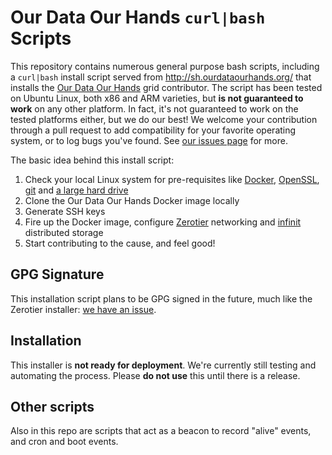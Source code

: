 # Our Data Our Hands `curl|bash` Scripts
This repository contains numerous general purpose bash scripts, including a `curl|bash` install script served from http://sh.ourdataourhands.org/ that installs the [Our Data Our Hands](http://ourdataourhands.org) grid contributor. The script has been tested on Ubuntu Linux, both x86 and ARM varieties, but **is not guaranteed to work** on any other platform. In fact, it's not guaranteed to work on the tested platforms either, but we do our best! We welcome your contribution through a pull request to add compatibility for your favorite operating system, or to log bugs you've found. See [our issues page](https://github.com/ourdataourhands/install.ourdataourhands.org/issues) for more.

The basic idea behind this install script:

1. Check your local Linux system for pre-requisites like [Docker](https://www.docker.com/), [OpenSSL](https://www.openssl.org/), [git](https://git-scm.com/) and [a large hard drive](http://a.co/0jHW6KQ)
2. Clone the Our Data Our Hands Docker image locally
3. Generate SSH keys
4. Fire up the Docker image, configure [Zerotier](https://github.com/zerotier/) networking and [infinit](https://infinit.sh/) distributed storage
5. Start contributing to the cause, and feel good!

## GPG Signature
This installation script plans to be GPG signed in the future, much like the Zerotier installer: [we have an issue](https://github.com/ourdataourhands/install.ourdataourhands.org/issues/2).

## Installation
This installer is **not ready for deployment**. We're currently still testing and automating the process. Please **do not use** this until there is a release.

## Other scripts
Also in this repo are scripts that act as a beacon to record "alive" events, and cron and boot events.
